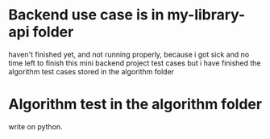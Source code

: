 # Backend use case is in my-library-api folder
haven't finished yet, and not running properly, because i got sick and no time left to finish this mini backend project test cases but i have finished the algorithm test cases stored in the algorithm folder
# Algorithm test in the algorithm folder
write on python.